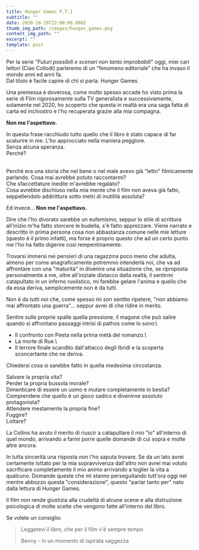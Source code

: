 ```yaml
---
title: Hunger Games P.T.1
subtitle: ""
date: 2020-10-20T22:00:00.000Z
thumb_img_path: /images/hunger_games.png
content_img_path: ""
excerpt: ""
template: post
---
```

<!--StartFragment-->

<!-- wp:paragraph -->

Per la serie *"Futuri possibili e scenari non tanto improbabili*" oggi, miei cari lettori (Ciao Collodi) parleremo di un "fenomeno editoriale" che ha invaso il mondo anni ed anni fa.\
Dal titolo è facile capire di chi si parla. Hunger Games.

<!-- /wp:paragraph -->

<!-- wp:paragraph -->

Una premessa è doverosa, come molto spesso accade ho visto prima la serie di Film rigorosamente sulla TV generalista e successivamente, solamente nel 2020, ho scoperto che questa in realtà era una saga fatta di carta ed inchiostro e l'ho recuperata grazie alla mia compagna.

<!-- /wp:paragraph -->

<!-- wp:paragraph -->

**Non me l'aspettavo.**

<!-- /wp:paragraph -->

<!-- wp:paragraph -->

In questa frase racchiudo tutto quello che il libro è stato capace di far scaturire in me. L'ho approcciato nella maniera peggiore.\
Senza alcuna speranza.\
Perché?

<!-- /wp:paragraph -->

<!-- wp:paragraph -->

\
Perché era una storia che nel bene o nel male avevo già "letto" filmicamente parlando. Cosa mai avrebbe potuto raccontarmi?\
Che sfaccettature inedite m'avrebbe regalato?\
Cosa avrebbe dischiuso nella mia mente che il film non aveva già fatto, seppellendolo addirittura sotto metri di inutilità assoluta?

<!-- /wp:paragraph -->

<!-- wp:paragraph -->

Ed invece... **Non me l'aspettavo.**

<!-- /wp:paragraph -->

<!-- wp:paragraph -->

Dire che l'ho divorato sarebbe un eufemismo, seppur lo stile di scrittura all'inizio m'ha fatto storcere le budella, s'è fatto apprezzare. Viene narrato e descritto in prima persona cosa non abbastanza comune nelle mie letture (questo è il primo infatti), ma forse è proprio questo che ad un certo punto me l'ho ha fatto digerire così rempentinamente.

<!-- /wp:paragraph -->

<!-- wp:paragraph -->

Trovarsi immersi nei pensieri di una ragazzina poco meno che adulta, almeno per come anagraficamente potremmo intenderla noi, che va ad affrontare con una "maturità" in divenire una situazione che, se riproposta personalmente a me, oltre all'iniziale distacco dalla realtà, il sentirmi catapultato in un inferno ruolistico, mi farebbe gelare l'anima e quello che da essa deriva, semplicemente non è da tutti.

<!-- /wp:paragraph -->

<!-- wp:paragraph -->

Non è da tutti noi che, come spesso mi son sentito ripetere, "non abbiamo mai affrontato una guerra"... seppur avrei di che ridire in merito.

<!-- /wp:paragraph -->

<!-- wp:paragraph -->

Sentire sulle proprie spalle quella pressione, il magone che può salire quando si affrontano passaggi intrisi di pathos come lo sono:\
- Il confronto con Peeta nella prima metà del romanzo.\
- La morte di Rue.\
- Il terrore finale scandito dall'attacco degli Ibridi e la scoperta sconcertante che ne deriva.

<!-- /wp:paragraph -->

<!-- wp:paragraph -->

Chiedersi cosa si sarebbe fatto in quella medesima circostanza.

<!-- /wp:paragraph -->

<!-- wp:paragraph -->

Salvare la propria vita?\
Perder la propria bussola morale?\
Dimenticare di essere un uomo e mutare completamente in bestia?\
Comprendere che quello è un gioco sadico e divenirne assoluto protagonista?\
Attendere mestamente la propria fine?\
Fuggire?\
Lottare?

<!-- /wp:paragraph -->

<!-- wp:paragraph -->

La Collins ha avuto il merito di riuscir a catapultare il mio "io" all'interno di quel mondo, arrivando a farmi porre quelle domande di cui sopra e molte altre ancora.

<!-- /wp:paragraph -->

<!-- wp:paragraph -->

In tutta sincerità una risposta non l'ho saputa trovare. Se da un lato avrei certamente lottato per la mia sopravvivenza dall'altro non avrei mai voluto sacrificare completamente il mio animo arrivando a toglier la vita a qualcuno. Domande queste che mi stanno perseguitando tutt'ora oggi nel mentre abbozzo questa "considerazione", questo "parlar tanto per" nato dalla lettura di Hunger Games.

<!-- /wp:paragraph -->

<!-- wp:paragraph -->

Il film non rende giustizia alla crudeltà di alcune scene e alla distruzione psicologica di molte scelte che vengono fatte all'interno del libro.

<!-- /wp:paragraph -->

<!-- wp:paragraph -->

Se volete un consiglio:

<!-- /wp:paragraph -->

<!-- wp:quote {"align":"center","className":"is-style-large"} -->

> Leggetevi il libro, che per il film v'è sempre tempo
>
> Benny - in un momento di ispirata saggezza

<!-- /wp:quote -->

<!--EndFragment-->